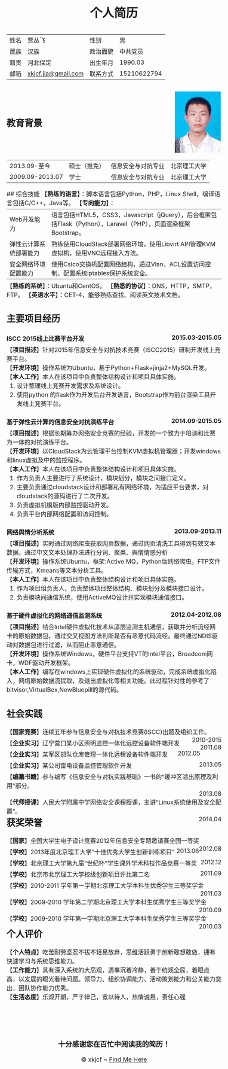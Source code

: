 <center><h1>个人简历</h1></center>
<style>
body{	width:825px;font-size:16px;  }
</style>
<div style="width:100%;height:200px;">
<div style="float:left;width:700px;">
<table style="width:100%;">
	<tr>
		<td>姓名</td>
		<td>贾丛飞</td>
		<td>性别</td>
		<td>男</td>
	</tr>
	<tr>
		<td>民族</td>
		<td>汉族</td>
		<td>政治面貌</td>
		<td>中共党员</td>
	</tr>
	<tr>
		<td>籍贯</td>
		<td>河北保定</td>
		<td>出生年月</td>
		<td>1990.03</td>
	</tr>
	<tr>
		<td>邮箱</td>
		<td><a href="mailto:xkjcf.jia@gmail.com" title="mail to me">xkjcf.jia@gmail.com</a></td>
		<td>联系方式</td>
		<td>15210622794</td>
	<tr>
</table>
</div>
<div style="float:right;width:125px;">
<img src="./mypic.jpg" style="margin:15px 0;width:123px;">
</div>
</div>


## 教育背景

<table style="width:100%">
	<tr>
		<td style="border:0px">2013.09-至今</td>
		<td style="border:0px">硕士（推免）</td>
		<td style="border:0px">信息安全与对抗专业</td>
		<td style="border:0px">北京理工大学</td>
	</tr>
	<tr>
		<td style="border:0px">2009.09-2013.07</td>
		<td style="border:0px">学士</td>
		<td style="border:0px">信息安全与对抗专业</td>
		<td style="border:0px">北京理工大学</td>
	</tr>
</table>
## 综合技能
【<strong>熟练的语言</strong>】：脚本语言包括Python，PHP，Linux Shell，编译语言包括C/C++，Java等。  
【<strong>专向能力</strong>】：
<table style="width:100%;margin-top:5px;margin-bottom:5px">
	<tr>
		<td>Web开发能力</td>
		<td>语言包括HTML5，CSS3，Javascript（jQuery），后台框架包括Flask（Python），Laravel（PHP），页面渲染框架Bootstrap。</td>
	</tr>
	<tr>
		<td>弹性云计算系统部署能力</td>
		<td>熟练使用CloudStack部署网络环境，使用Libvirt API管理KVM虚拟机，使用VNC远程接入方法。</td>
	</tr>
	<tr>
		<td>安全网络环境配置能力</td>
		<td>使用Csico交换机配置网络结构，通过Vlan，ACL设置访问控制，配置系统iptables保护系统安全。</td>
	</tr>
</table>
【<strong>熟练的系统</strong>】：Ubuntu和CentOS。  
【<strong>熟悉的协议</strong>】：DNS，HTTP，SMTP，FTP。  
【<strong>英语水平</strong>】：CET-4，能够熟练查找、阅读英文技术文档。

## 主要项目经历

<div style="width:100%;margin:25px 0;">
	<div style="width:100%;height:30px;">
		<div style="float:left;font-weight:bold;">
		ISCC 2015线上比赛平台开发
		</div>
		<div style="float:right;font-weight:bold;">
		2015.03-2015.05
		</div>
	</div>
	<div>
		<div>【<strong>项目描述</strong>】针对2015年信息安全与对抗技术竞赛（ISCC2015）研制开发线上竞赛平台。</div>
		<div>【<strong>开发环境</strong>】操作系统为Ubuntu，基于Python+Flask+jinja2+MySQL开发。</div>
		<div>【<strong>本人工作</strong>】本人在该项目中负责整体结构设计和项目具体实施。
			<ol style="margin:0px;">
				<li>设计整理线上竞赛开发需求及系统设计。</li>
				<li>使用python 的flask作为开发后台开发语言，Bootstrap作为前台渲染工具开发线上竞赛平台。</li>
			</ol>
		</div>
	</div>
</div>

<div style="width:100%;margin:25px 0;">
	<div style="width:100%;height:30px;">
		<div style="float:left;font-weight:bold;">
		基于弹性云计算的信息安全对抗演练平台
		</div>
		<div style="float:right;font-weight:bold;">
		2014.09-2015.05
		</div>
	</div>
	<div>
		<div>【<strong>项目描述</strong>】根据长期筹办网络安全竞赛的经验，开发的一个致力于培训和比赛为一体的对抗演练平台。</div>
		<div>【<strong>开发环境</strong>】以CloudStack为云管理平台控制KVM虚拟机管理器；开发windows和linux虚拟及中的监控程序。</div>
		<div>【<strong>本人工作</strong>】本人在该项目中负责整体结构设计和项目具体实施。
			<ol style="margin:0px;">
				<li>作为负责人主要进行了系统设计，模块划分，模块之间接口定义。</li>
				<li>主要负责通过cloudstack设计和部署私有网络环境，为适应平台要求，对cloudstack的源码进行了二次开发。</li>
				<li>负责虚拟机模版内部监控驱动开发。</li>
				<li>负责平台内部网络配置和访问控制。</li>
			</ol>
		</div>
	</div>
</div>

<div style="width:100%;margin:25px 0;">
	<div style="width:100%;height:30px;">
		<div style="float:left;font-weight:bold;">
		网络舆情分析系统
		</div>
		<div style="float:right;font-weight:bold;">
		2013.09-2013.11
		</div>
	</div>
	<div>
		<div>【<strong>项目描述</strong>】实时通过网络爬虫获取网页数据，通过网页清洗工具得到有效文本数据，通过中文文本处理办法进行分词、聚类、舆情情感分析</div>
		<div>【<strong>开发环境</strong>】操作系统Ubuntu，框架:Active MQ，Python版网络爬虫，FTP文件传输方式，Kmeans等文本分析工具。</div>
		<div>【<strong>本人工作</strong>】本人在该项目中负责整体结构设计和项目具体实施。
			<ol style="margin:0px;">
				<li>作为项目组负责人，负责整体项目整体结构、模块划分及模块接口设计。</li>
				<li>负责模块间通信系统，使用ActiveMQ设计并实现模块通信接口。</li>
			</ol>
		</div>
	</div>
</div>

<div style="width:100%;margin:25px 0;">
	<div style="width:100%;height:30px;">
		<div style="float:left;font-weight:bold;">
		基于硬件虚拟化的网络通信监测系统
		</div>
		<div style="float:right;font-weight:bold;">
		2012.04-2012.08
		</div>
	</div>
	<div>
		<div>【<strong>项目描述</strong>】结合Intel硬件虚拟化技术从底层监测主机通信，获取并分析流经网卡的原始数据包，通过交叉视图方法判断是否有恶意代码流经。最终通过NDIS驱动对数据包进行过滤，从而阻止恶意通信。</div>
		<div>【<strong>开发环境</strong>】操作系统Windows，硬件平台支持VT的Intel平台，Broadcom网卡，WDF驱动开发框架。</div>
		<div>【<strong>本人工作</strong>】编写在windows上实现硬件虚拟化的系统驱动，完成系统虚拟化陷入，网络原始数据流提取，及退出虚拟化等相关功能。此过程针对性的参考了bitvisor,VirtualBox,NewBluepill的源代码。
		</div>
	</div>
</div>

##   社会实践

<div style="width:100%;margin:15px 0;">
	<div style="width:100%;height:30px;">
		<div style="float:left;">
		【<strong>国家竞赛</strong>】连续五年参与信息安全与对抗技术竞赛(ISCC)出题及组织工作。
		</div>
		<div style="float:right;">
		2010-2015
		</div>
	</div>
	<div style="width:100%;height:30px;">
		<div style="float:left;">
		【<strong>企业实习</strong>】辽宁营口某小区照明监控一体化远控设备软件端开发
		</div>
		<div style="float:right;">
		2011.08
		</div>
	</div>
	<div style="width:100%;height:30px;">
		<div style="float:left;">
		【<strong>企业实习</strong>】某军区部队仓库管理一体化远程设备软件端开发
		</div>
		<div style="float:right;">
		2012.05
		</div>
	</div>
	<div style="width:100%;height:30px;">
		<div style="float:left;">
		【<strong>企业实习</strong>】某公司雷电设备监控管理软件开发
		</div>
		<div style="float:right;">
		2013.05
		</div>
	</div>
	<div style="width:100%;height:30px;">
		<div style="float:left;">
		【<strong>编纂书籍</strong>】参与编写《信息安全与对抗实践基础》一书的“缓冲区溢出原理及利用”部分。
		</div>
		<div style="float:right;">
		2013.08
		</div>
	</div>
	<div style="width:100%;height:30px;">
		<div style="float:left;">
		【<strong>代师授课</strong>】人民大学附属中学网络安全课程授课，主讲“Linux系统使用及安全配置”。
		</div>
		<div style="float:right;">
		2014.04
		</div>
	</div>
</div>

## 获奖荣誉
<div style="width:100%;margin:15px 0;">
	<div style="width:100%;height:30px;">
		<div style="float:left;">
		【<strong>国家</strong>】全国大学生电子设计竞赛2012年信息安全专题邀请赛全国一等奖
		</div>
		<div style="float:right;">
		2012.08
		</div>
	</div>
	<div style="width:100%;height:30px;">
		<div style="float:left;">
		【<strong>学校</strong>】2013年度北京理工大学“十佳优秀大学生创新训练项目”
		</div>
		<div style="float:right;">
		2013.06
		</div>
	</div>
	<div style="width:100%;height:30px;">
		<div style="float:left;">
		【<strong>学校</strong>】北京理工大学第九届“世纪杯”学生课外学术科技作品竞赛一等奖
		</div>
		<div style="float:right;">
		2012.12
		</div>
	</div>
	<div style="width:100%;height:30px;">
		<div style="float:left;">
		【<strong>学校</strong>】北京市北京理工大学校级创新项目评比第二名
		</div>
		<div style="float:right;">
		2011.09
		</div>
	</div>
	<div style="width:100%;height:30px;">
		<div style="float:left;">
		【<strong>学校</strong>】2010-2011 学年第一学期北京理工大学本科生优秀学生三等奖学金
		</div>
		<div style="float:right;">
		2011.03
		</div>
	</div>
	<div style="width:100%;height:30px;">
		<div style="float:left;">
		【<strong>学校</strong>】2009-2010 学年第二学期北京理工大学本科生优秀学生三等奖学金
		</div>
		<div style="float:right;">
		2010.09
		</div>
	</div>
	<div style="width:100%;height:30px;">
		<div style="float:left;">
		【<strong>学校</strong>】2009-2010 学年第一学期北京理工大学本科生优秀学生三等奖学金
		</div>
		<div style="float:right;">
		2010.03
		</div>
	</div>
</div>

## 个人评价
【<strong>个人特点</strong>】吃苦耐劳坚忍不拔不轻易放弃，思维活跃勇于创新敢想敢做，拥有快速学习与系统思维能力。  
【<strong>工作能力</strong>】具有深入系统的大局观，遇事沉着冷静，善于统观全局，着眼点高，以发展的眼光看待问题。领导力、组织协调能力、活动策划能力和公关能力突出，团队协作能力优秀。  
【<strong>生活态度</strong>】乐观开朗，严于律己，宽以待人，热情诚恳，责任心强




<div style="text-align:center;margin-top:100px;">
<h3>十分感谢您在百忙中阅读我的简历！</h3>
&copy; xkjcf ~ <a href="http://xkjcf.github.io/myresume" title="ICU">Find Me Here</a>
</div>

